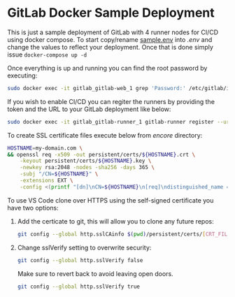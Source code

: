 # GitLab Docker Sample Deployment

This is just a sample deployment of GitLab with 4 runner nodes for CI/CD using docker compose.
To start copy/rename [sample.env](/sample.env) into *.env* and change the values to reflect your deployment. Once that is done simply issue `docker-compose up -d`

Once everything is up and running you can find the root password by executing:

```bash
sudo docker exec -it gitlab_gitlab-web_1 grep 'Password:' /etc/gitlab/initial_root_password
```

If you wish to enable CI/CD you can regiter the runners by providing the token and the URL to your GitLab deployment like below:

```bash
sudo docker exec -it gitlab_gitlab-runner_1 gitlab-runner register --url https://my-domain.com/ --registration-token [TOKEN]
```

To create SSL certificate files execute below from *encore* directory:

```bash
HOSTNAME=my-domain.com \
&& openssl req -x509 -out persistent/certs/${HOSTNAME}.crt \
    -keyout persistent/certs/${HOSTNAME}.key \
    -newkey rsa:2048 -nodes -sha256 -days 365 \
    -subj "/CN=${HOSTNAME}" \
    -extensions EXT \
    -config <(printf "[dn]\nCN=${HOSTNAME}\n[req]\ndistinguished_name = dn\n[EXT]\nsubjectAltName=DNS:${HOSTNAME}\nkeyUsage=digitalSignature\nextendedKeyUsage=serverAuth")
```

To use VS Code clone over HTTPS using the self-signed certificate you have two options:

1. Add the certicate to git, this will allow you to clone any future repos:

    ```bash
    git config --global http.sslCAinfo $(pwd)/persistent/certs/[CRT_FILE_GENERATED_ABOVE].crt
    ```

2. Change sslVerify setting to overwrite security:

    ```bash
    git config --global http.sslVerify false
    ```

    Make sure to revert back to avoid leaving open doors.

    ```bash
    git config --global http.sslVerify true
    ```
